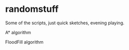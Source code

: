 randomstuff
===========

Some of the scripts, just quick sketches, evening playing.

A* algorithm

FloodFill algorithm
